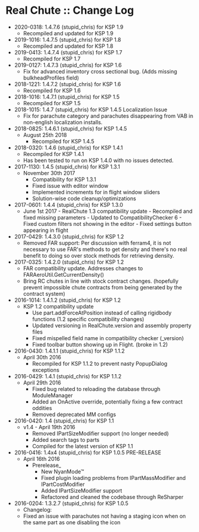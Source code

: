 # Real Chute :: Change Log

* 2020-0318: 1.4.7.6 (stupid_chris) for KSP 1.9
	+ Recompiled and updated for KSP 1.9
* 2019-1016: 1.4.7.5 (stupid_chris) for KSP 1.8
	+ Recompiled and updated for KSP 1.8
* 2019-0413: 1.4.7.4 (stupid_chris) for KSP 1.7
	+ Recompiled for KSP 1.7
* 2019-0127: 1.4.7.3 (stupid_chris) for KSP 1.6
	+ Fix for advanced inventory cross sectional bug. (Adds missing bulkheadProfiles field)
* 2018-1221: 1.4.7.2 (stupid_chris) for KSP 1.6
	+ Recompiled for KSP 1.6
* 2018-1016: 1.4.7.1 (stupid_chris) for KSP 1.5
	+ Recompiled for KSP 1.5
* 2018-1015: 1.4.7 (stupid_chris) for KSP 1.4.5 Localization Issue
	+ Fix for parachute category and parachutes disappearing from VAB in non-english localization installs.
* 2018-0825: 1.4.6.1 (stupid_chris) for KSP 1.4.5
	+ August 25th 2018
		- Recompiled for KSP 1.4.5
* 2018-0320: 1.4.6 (stupid_chris) for KSP 1.4.1
	+ Recompiled for KSP 1.4.1
	+ Has been tested to run on KSP 1.4.0 with no issues detected.
* 2017-1130: 1.4.5 (stupid_chris) for KSP 1.3.1
	+ November 30th 2017
		- Compatibility for KSP 1.3.1
		- Fixed issue with editor window
		- Implemented increments for in flight window sliders
		- Solution-wise code cleanup/optimizations
* 2017-0601: 1.4.4 (stupid_chris) for KSP 1.3.0
	+ June 1st 2017
			- RealChute 1.3 compatibility update
			- Recompiled and fixed missing parameters
			- Updated to CompatibilityChecker 6
			- Fixed custom filters not showing in the editor
			- Fixed settings button appearing in flight
* 2017-0429: 1.4.3.0 (stupid_chris) for KSP 1.2
	+ Removed FAR support: Per discussion with ferram4, it is not necessary to use FAR's methods to get density and there's no real benefit to doing so over stock methods for retrieving density.
* 2017-0325: 1.4.2.0 (stupid_chris) for KSP 1.2
	+ FAR compatibility update. Addresses changes to FARAeroUtil.GetCurrentDensity()
	+ Bring RC chutes in line with stock contract changes. (hopefully prevent impossible chute contracts from being generated by the contract system)
* 2016-1014: 1.4.1.2 (stupid_chris) for KSP 1.2
	+ KSP 1.2 compatibility update
		- Use part.addForceAtPosition instead of calling rigidbody functions (1.2 specific compatibility changes)
		- Updated versioning in RealChute.version and assembly property files
		- Fixed mispelled field name in compatibility checker (_version)
		- Fixed toolbar button showing up in Flight. (broke in 1.2)
* 2016-0430: 1.4.1.1 (stupid_chris) for KSP 1.1.2
	+ April 30th 2016
		- Recompiled for KSP 1.1.2 to prevent nasty PopupDialog exceptions
* 2016-0429: 1.4.1 (stupid_chris) for KSP 1.1.2
	+ April 29th 2016
		- Fixed bug related to reloading the database through ModuleManager
		- Added an OnActive override, potentially fixing a few contract oddities
		- Removed deprecated MM configs
* 2016-0420: 1.4 (stupid_chris) for KSP 1.1
	+ v1.4 - April 19th 2016
		- Removed IPartSizeModifier support (no longer needed)
		- Added search tags to parts
		- Compiled for the latest version of KSP 1.1
* 2016-0416: 1.4x4 (stupid_chris) for KSP 1.0.5 PRE-RELEASE
	+ April 16th 2016
		- Prerelease_
			- New NyanMode™
			- Fixed plugin loading problems from IPartMassModifier and IPartCostModifier
			- Added IPartSizeModifier support
			- Refactored and cleaned the codebase through ReSharper
* 2016-0204: 1.3.2.7 (stupid_chris) for KSP 1.0.5
	+ Changelog:
	+ Fixed an issue with parachutes not having a staging icon when on the same part as one disabling the icon

